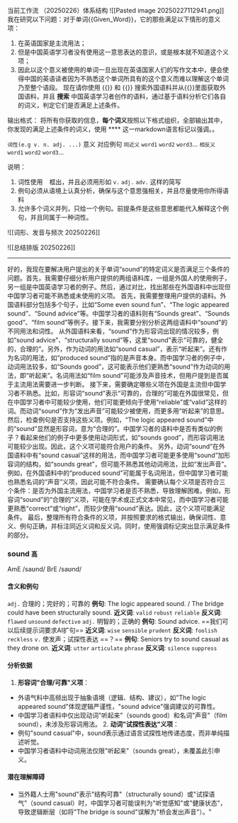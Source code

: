 当前工作流 （20250226）体系结构
![[Pasted image 20250227112941.png]]
我在研究以下问题：对于单词{{Given_Word}}，它的那些满足以下情形的意义项：
1. 在英语国家是主流用法；
2. 但是中国英语学习者没有使用这一意思表达的意识，或是根本就不知道这个义项；
3. 因此以这个意义被使用的单词一旦出现在英语国家人们的写作文本中，便会使得中国的英语读者因为不熟悉这个单词所具有的这个意义而难以理解这个单词乃至整个语段。
现在请你使用 {{}} 和 {{}} 搜索外国语料并从{{}}里面获取外国语料，并且 __搜索__ 中国英语学习者创作的语料，通过基于语料分析它们各自的词义，判定它们是否满足上述条件。

输出格式：
将所有你获取的信息，**每个词义**按照以下格式组织，全部输出其中，你发现的满足上述条件的词义，使用 **** 这一markdown语言标记以强调。。

`词性(e.g v. n. adj. ...)` 意义 对应例句
`同近义` `word1` `word2` `word3`...
`相反义` `word1` `word2` `word3`...

说明：
1. 词性使用 ` ` 框出，并且必须用形如 `v.` `adj.` `adv.` 这样的简写
2. 例句必须从语境上认真分析，确保与这个意思强相关，并且尽量使用你所得语料
3. 允许多个词义并列，只给一个例句。前提条件是这些意思都能代入解释这个例句，并且同属于一种词性。

![[词形、发音与频次 20250226]]

![[总结排版 20250226]]

----

好的，我现在要解决用户提出的关于单词“sound”的特定词义是否满足三个条件的问题。首先，我需要仔细分析用户提供的两组语料库，一组是外国人的使用例子，另一组是中国英语学习者的例子。然后，通过对比，找出那些在外国语料中出现但中国学习者可能不熟悉或未使用的义项。 首先，我需要整理用户提供的语料。外国语料部分包括多个句子，比如“Some even sound fun”、“The logic appeared sound”、“Sound advice”等。中国学习者的语料则有“Sounds great”、“Sounds good”、“film sound”等例子。接下来，我需要分别分析这两组语料中“sound”的不同用法和词性。 从外国语料来看，“sound”作为形容词出现的情况较多，例如“sound advice”、“structurally sound”等，这里“sound”表示“可靠的，健全的，合理的”。另外，作为动词的用法如“sound casual”，表示“听起来”。还有作为名词的用法，如“produced sound”指的是声音本身。而中国学习者的例子中，动词用法较多，如“Sounds good”，这可能表示他们更熟悉“sound”作为动词的用法，即“听起来”。名词用法如“film sound”可能涉及声音技术，但用户提到是否属于主流用法需要进一步判断。 接下来，需要确定哪些义项在外国是主流但中国学习者不熟悉。比如，形容词“sound”表示“可靠的，合理的”可能在外国很常见，但在中国学习者中可能较少使用，他们可能更倾向于使用“reliable”或“valid”这样的词。而动词“sound”作为“发出声音”可能较少被使用，而更多用“听起来”的意思。 然后，检查例句是否支持这些义项。例如，“The logic appeared sound”中的“sound”显然是形容词，意为“合理的”。中国学习者的语料中是否有类似的例子？看起来他们的例子中更多使用动词形式，如“sounds good”，而形容词用法可能较少出现。因此，这个义项可能符合用户的条件。 另外，动词“sound”在外国语料中有“sound casual”这样的用法，而中国学习者可能更多使用“sound”加形容词的结构，如“sounds great”，但可能不熟悉其他动词用法，比如“发出声音”。例如，在外国语料中的“produced sound”可能属于名词用法，但中国学习者可能也熟悉名词的“声音”义项，因此可能不符合条件。 需要确认每个义项是否符合三个条件：是否为外国主流用法，中国学习者是否不熟悉，导致理解困难。例如，形容词“sound”的“合理的”义项，可能在学术或正式文本中常见，而中国学习者可能更熟悉“correct”或“right”，而较少使用“sound”表达。因此，这个义项可能满足条件。 最后，整理所有符合条件的义项，并按照要求的格式输出，确保词性、意义、例句正确，并标注同近义词和反义词。同时，使用强调标记突出显示满足条件的部分。


### **sound** `高`
AmE /saʊnd/ BrE /saʊnd/
#### 含义和例句
`adj.` 合理的；完好的；可靠的 
**例句**: The logic appeared sound. / The bridge could have been structurally sound. 
**近义词**: `valid` `robust` `reliable` 
**反义词**: `flawed` `unsound` `defective` 
`adj.` 明智的；正确的 
**例句**: Sound advice.  ==我们可以后续提示词要求AI扩句==
**近义词**: `wise` `sensible` `prudent` 
**反义词**: `foolish` `reckless` 
`v.` 使发声；试探性表达 ==？==
**例句**: Seniors try to sound casual as they drone on. 
**近义词**: `utter` `articulate` `phrase` 
**反义词**: `silence` `suppress` 
#### 分析依据
1. **形容词\"合理/可靠\"义项**：  
- 外语气料中高频出现于抽象语境（逻辑、结构、建议），如\"The logic appeared sound\"体现逻辑严谨性，\"sound advice\"强调建议的可靠性。  
- 中国学习者语料中仅出现动词\"听起来\"（sounds good）和名词\"声音\"（film sound），未涉及形容词用法。 2. **动词\"试探性表达\"义项**： 
- 例句\"sound casual\"中，sound表示通过语言试探性地传递态度，而非单纯描述听觉。  
- 中国学习者语料中动词用法仅限\"听起来\"（sounds great），未覆盖此引申义。 
#### 潜在理解障碍
- 当外籍人士用\"sound\"表示\"结构可靠\"（structurally sound）或\"试探语气\"（sound casual）时，中国学习者可能误判为\"听觉感知\"或\"健康状态\"，导致逻辑断层（如将\"The bridge is sound\"误解为\"桥会发出声音\"）。"